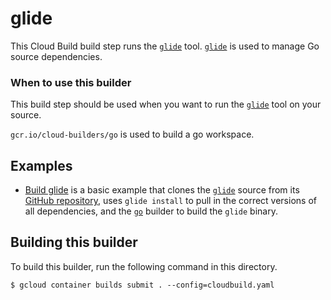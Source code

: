 # glide

This Cloud Build build step runs the [`glide`](https://glide.sh) tool.
[`glide`](https://glide.sh) is used to manage Go source dependencies.

### When to use this builder

This build step should be used when you want to run
the [`glide`](https://glide.sh) tool on your source.

`gcr.io/cloud-builders/go` is used to build a go workspace.

## Examples

-   [Build glide](examples/build-glide) is a basic example that clones the
    [`glide`](https://glide.sh) source from its
    [GitHub repository](https://github.com/Masterminds/glide), uses `glide
    install` to pull in the correct versions of all dependencies, and the
    [`go`](https://github.com/GoogleCloudPlatform/cloud-builders/blob/master/go/README.md)
    builder to build the `glide` binary.

## Building this builder

To build this builder, run the following command in this directory.

    $ gcloud container builds submit . --config=cloudbuild.yaml
